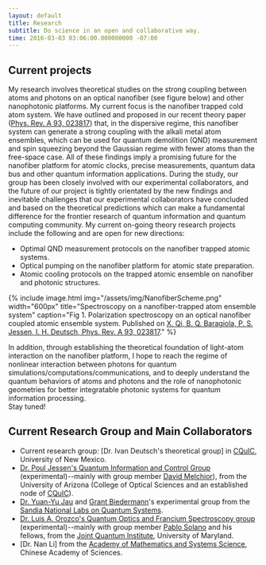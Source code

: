 ```yaml
---
layout: default
title: Research
subtitle: Do science in an open and collaborative way.
time: 2016-03-03 03:06:00.000000000 -07:00
---
```


## Current projects

My research involves theoretical studies on the strong coupling between atoms and photons on an optical nanofiber (see figure below) and other nanophotonic platforms.
My current focus is the nanofiber trapped cold atom system.
We have outlined and proposed in our recent theory paper ([Phys. Rev. A 93, 023817](http://journals.aps.org/pra/abstract/10.1103/PhysRevA.93.023817)) that, in the dispersive regime, this nanofiber system can generate a strong coupling with the alkali metal atom ensembles, which can be used for quantum demolition (QND) measurement and spin squeezing beyond the Gaussian regime with fewer atoms than the free-space case.
All of these findings imply a promising future for the nanofiber platform for atomic clocks, precise measurements, quantum data bus and other quantum information applications.
During the study, our group has been closely involved with our experimental collaborators, and the future of our project is tightly orientated by the new findings and inevitable challenges that our experimental collaborators have concluded and based on the theoretical predictions which can make a fundamental difference for the frontier research of quantum information and quantum computing community.
My current on-going theory research projects include the following and are open for new directions:

 - Optimal QND measurement protocols on the nanofiber trapped atomic systems.
 - Optical pumping on the nanofiber platform for atomic state preparation.
 - Atomic cooling protocols on the trapped atomic ensemble on nanofiber and photonic structures.
 
 {% include image.html img="/assets/img/NanofiberScheme.png" width="600px" title="Spectroscopy on a nanofiber-trapped atom ensemble system"
  caption="Fig 1. Polarization spectroscopy on an optical nanofiber coupled atomic ensemble system. Published on [X. Qi, B. Q. Baragiola, P. S. Jessen, I. H. Deutsch, Phys. Rev. A 93, 023817](http://journals.aps.org/pra/abstract/10.1103/PhysRevA.93.023817)." %}

In addition, through establishing the theoretical foundation of light-atom interaction on the nanofiber platform, I hope to reach the regime of nonlinear interaction between photons for quantum simulations/computations/communications,
and to deeply understand the quantum behaviors of atoms and photons and the role of nanophotonic geometries for better integratable photonic systems for quantum information processing.  
Stay tuned!

## Current Research Group and Main Collaborators

 - Current research group: [Dr. Ivan Deutsch's theoretical group] in [CQuIC](http://cquic.org/), University of New Mexico.
 - [Dr. Poul Jessen's Quantum Information and Control Group](http://w3.arizona.edu/~lascool/) (experimental)--mainly with group member [David Melchior](http://www.optics.arizona.edu/academics/students/profile/david-melchior)), from the University of Arizona (College of Optical Sciences and an established node of [CQuIC](http://cquic.org)).
 - [Dr. Yuan-Yu Jau](http://physics.unm.edu/pandaweb/people/person.php?personID=1276) and [Grant Biedermann](http://physics.unm.edu/pandaweb/people/person.php?personID=971)'s experimental group from the [Sandia National Labs on Quantum Systems](http://www.sandia.gov/mstc/quantum/index.html).
 - [Dr. Luis A. Orozco's Quantum Optics and Francium Spectroscopy group](http://www.physics.umd.edu/rgroups/amo/orozco/) (experimental)--mainly with group member [Pablo Solano](http://jqi.umd.edu/people/pablo-solano) and his fellows, from the [Joint Quantum Institute](http://jqi.umd.edu/), University of Maryland.
 - [Dr. Nan Li] from the [Academy of Mathematics and Systems Science](http://english.amss.cas.cn/), Chinese Academy of Sciences.
